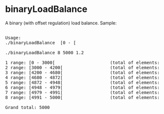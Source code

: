 # binaryLoadBalance
A binary (with offset regulation) load balance. Sample:<br><br>
<pre>
Usage:
./binaryLoadBalance <N_RANGES> [0 - <OPENED_END>[ <OFFSET ( [0.0 - 2.0] where 1.0=50% )>

./binaryLoadBalance 8 5000 1.2<br>
1 range: [0 - 3000[                     (total of elements: 3000)
2 range: [3000 - 4200[                  (total of elements: 1200)
3 range: [4200 - 4680[                  (total of elements: 480)
4 range: [4680 - 4872[                  (total of elements: 192)
5 range: [4872 - 4948[                  (total of elements: 76)
6 range: [4948 - 4979[                  (total of elements: 31)
7 range: [4979 - 4991[                  (total of elements: 12)
8 range: [4991 - 5000[                  (total of elements: 9)

Grand total: 5000<br>
</pre>
